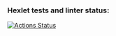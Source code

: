 ### Hexlet tests and linter status:
[![Actions Status](https://github.com/Danann7/frontend-project-lvl1/workflows/hexlet-check/badge.svg)](https://github.com/Danann7/frontend-project-lvl1/actions)